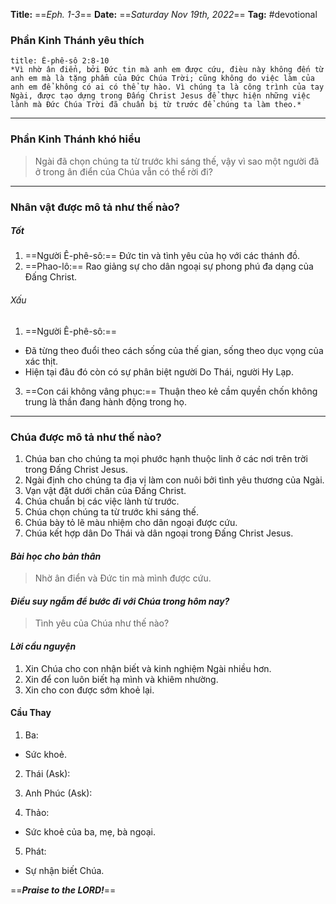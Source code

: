 **Title:** ==*Eph. 1-3*==
**Date:** ==*Saturday Nov 19th, 2022*==
**Tag:** #devotional

### **Phần Kinh Thánh yêu thích**
```ad-bible
title: Ê-phê-sô 2:8-10 
*Vì nhờ ân điển, bởi Đức tin mà anh em được cứu, đièu này không đến từ anh em mà là tặng phẩm của Đức Chúa Trời; cũng không do việc làm của anh em để không có ai có thể tự hào. Vì chúng ta là công trình của tay Ngài, được tạo dựng trong Đấng Christ Jesus để thực hiện những việc lành mà Đức Chúa Trời đã chuẩn bị từ trước để chúng ta làm theo.*
```
----
### **Phần Kinh Thánh khó hiểu**
> Ngài đã chọn chúng ta từ trước khi sáng thế, vậy vì sao một người đã ở trong ân điển của Chúa vẫn có thể rời đi?
----
### **Nhân vật được mô tả như thế nào?**
##### Tốt
1. ==Người Ê-phê-sô:== Đức tin và tình yêu của họ với các thánh đồ.
2. ==Phao-lô:== Rao giảng sự cho dân ngoại sự phong phú đa dạng của Đấng Christ.
###### Xấu
1. ==Người Ê-phê-sô:== 
- Đã từng theo đuổi theo cách sống của thế gian, sống theo dục vọng của xác thịt.
- Hiện tại đâu đó còn có sự phân biệt người Do Thái, người Hy Lạp.
3. ==Con cái không vâng phục:== Thuận theo kẻ cầm quyền chốn không trung là thần đang hành động trong họ.
----
### **Chúa được mô tả như thế nào?**
1. Chúa ban cho chúng ta mọi phước hạnh thuộc linh ở các nơi trên trời trong Đấng Christ Jesus.
2. Ngài định cho chúng ta địa vị làm con nuôi bởi tình yêu thương của Ngài.
3. Vạn vật đặt dưới chân của Đấng Christ.
4. Chúa chuẩn bị các việc lành từ trước.
5. Chúa chọn chúng ta từ trước khi sáng thế.
6. Chúa bày tỏ lẽ màu nhiệm cho dân ngoại được cứu.
7. Chúa kết hợp dân Do Thái và dân ngoại trong Đấng Christ Jesus.
#### *Bài học cho bản thân*
> Nhờ ân điển và Đức tin mà mình được cứu.
#### *Điều suy ngẫm để bước đi với Chúa trong hôm nay?*
> Tình yêu của Chúa như thế nào?
#### *Lời cầu nguyện*
1. Xin Chúa cho con nhận biết và kinh nghiệm Ngài nhiều hơn.
2. Xin để con luôn biết hạ mình và khiêm nhường.
3. Xin cho con được sớm khoẻ lại.

#### Cầu Thay
1. Ba:
- Sức khoẻ.
2. Thái (Ask):

3. Anh Phúc (Ask):

4. Thảo:
- Sức khoẻ của ba, mẹ, bà ngoại.
5. Phát:
- Sự nhận biết Chúa.


==***Praise to the LORD!***==
